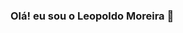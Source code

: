 ### Olá! eu sou o Leopoldo Moreira 👋

<!--
**leopoldo-moreira/leopoldo-moreira** is a ✨ _special_ ✨ repository because its `README.md` (this file) appears on your GitHub profile.

Here are some ideas to get you started:

- 🔭 Estou procurando minha primeira vaga em desenvolvedor web (cursando Engenharia da Computação);
- 🌱 Estou atualmente aprendendo HTML, CSS, JavaScript e suas maravilhosas bibliotecas/frameworks;
- 📫 Me contate por e-mail: leopoldomoreira.lm@gmail.com.


-->

